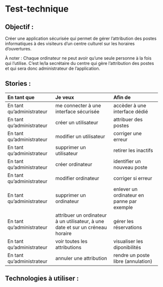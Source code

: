 # Test-technique
## Objectif :
Créer une application sécurisée qui permet de gérer l’attribution des postes informatiques à des visiteurs d’un centre culturel sur les horaires d’ouvertures.

À noter : Chaque ordinateur ne peut avoir qu’une seule personne à la fois qui l’utilise. C’est le/la secrétaire du centre qui gère l’attribution des postes et qui sera donc administrateur de l’application.

## Stories :
| En tant que | Je veux | Afin de |
| :----------| :--------| :--------|
|En tant qu’administrateur |me connecter à une interface sécurisée|accèder à une interface dédié|
|En tant qu’administrateur|créer un utilisateur|attribuer des postes|
|En tant qu’administrateur|modifier un utilisateur| corriger une erreur|
|En tant qu’administrateur|supprimer un utilisateur| retirer les inactifs|
|En tant qu’administrateur| créer ordinateur| identifier un nouveau poste|
|En tant qu’administrateur| modifier ordinateur| corriger si erreur |
|En tant qu’administrateur| supprimer un ordinateur| enlever un ordinateur en panne par exemple|
|En tant qu’administrateur| attribuer un ordinateur à un utilisateur, à une date et sur un créneau horaire| gérer les réservations|
|En tant qu’administrateur| voir toutes les attributions| visualiser les diponibilités|
|En tant qu’administrateur| annuler une attribution| rendre un poste libre (annulation)|

## Technologies à utiliser :
